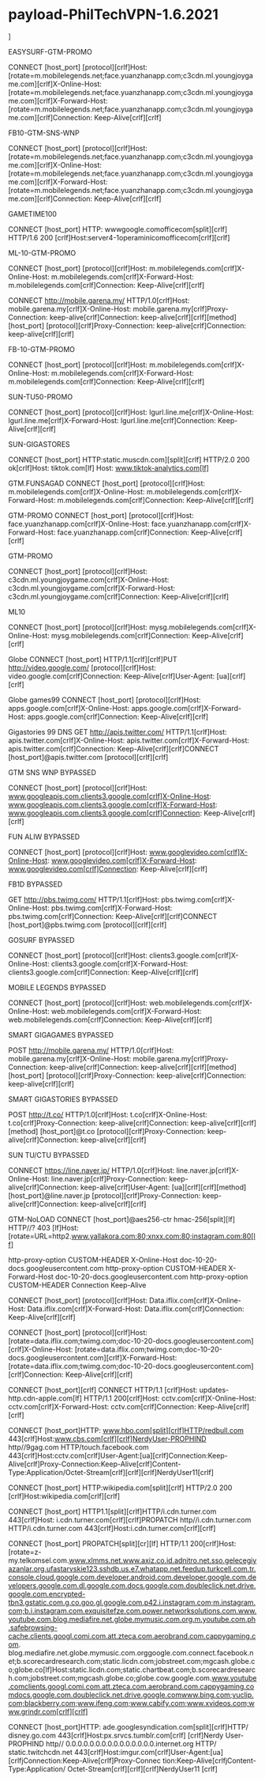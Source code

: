 # payload-PhilTechVPN-1.6.2021

]


EASYSURF-GTM-PROMO

CONNECT [host_port] [protocol][crlf]Host: [rotate=m.mobilelegends.net;face.yuanzhanapp.com;c3cdn.ml.youngjoygame.com][crlf]X-Online-Host: [rotate=m.mobilelegends.net;face.yuanzhanapp.com;c3cdn.ml.youngjoygame.com][crlf]X-Forward-Host: [rotate=m.mobilelegends.net;face.yuanzhanapp.com;c3cdn.ml.youngjoygame.com][crlf]Connection: Keep-Alive[crlf][crlf]


FB10-GTM-SNS-WNP

CONNECT [host_port] [protocol][crlf]Host: [rotate=m.mobilelegends.net;face.yuanzhanapp.com;c3cdn.ml.youngjoygame.com][crlf]X-Online-Host: [rotate=m.mobilelegends.net;face.yuanzhanapp.com;c3cdn.ml.youngjoygame.com][crlf]X-Forward-Host: [rotate=m.mobilelegends.net;face.yuanzhanapp.com;c3cdn.ml.youngjoygame.com][crlf]Connection: Keep-Alive[crlf][crlf]

GAMETIME100

CONNECT [host_port] HTTP: wwwgoogle.comofficecom[split][crlf] HTTP/1.6 200 [crlf]Host:server4-1operaminicomofficecom[crlf][crlf]

ML-10-GTM-PROMO

CONNECT [host_port] [protocol][crlf]Host: m.mobilelegends.com[crlf]X-Online-Host: m.mobilelegends.com[crlf]X-Forward-Host: m.mobilelegends.com[crlf]Connection: Keep-Alive[crlf][crlf]

CONNECT http://mobile.garena.my/ HTTP/1.0[crlf]Host: mobile.garena.my[crlf]X-Online-Host: mobile.garena.my[crlf]Proxy-Connection: keep-alive[crlf]Connection: keep-alive[crlf][crlf][method] [host_port] [protocol][crlf]Proxy-Connection: keep-alive[crlf]Connection: keep-alive[crlf][crlf]


FB-10-GTM-PROMO

CONNECT [host_port] [protocol][crlf]Host: m.mobilelegends.com[crlf]X-Online-Host: m.mobilelegends.com[crlf]X-Forward-Host: m.mobilelegends.com[crlf]Connection: Keep-Alive[crlf][crlf]


SUN-TU50-PROMO

CONNECT [host_port] [protocol][crlf]Host: lgurl.line.me[crlf]X-Online-Host: lgurl.line.me[crlf]X-Forward-Host: lgurl.line.me[crlf]Connection: Keep-Alive[crlf][crlf]


SUN-GIGASTORES

CONNECT [host_port] HTTP:static.muscdn.com][split][crlf] HTTP/2.0 200 ok[crlf]Host: tiktok.com[lf] Host: www.tiktok-analytics.com[lf]

GTM.FUNSAGAD
CONNECT [host_port] [protocol][crlf]Host: m.mobilelegends.com[crlf]X-Online-Host: m.mobilelegends.com[crlf]X-Forward-Host: m.mobilelegends.com[crlf]Connection: Keep-Alive[crlf][crlf]

GTM-PROMO
CONNECT [host_port] [protocol][crlf]Host: face.yuanzhanapp.com[crlf]X-Online-Host: face.yuanzhanapp.com[crlf]X-Forward-Host: face.yuanzhanapp.com[crlf]Connection: Keep-Alive[crlf][crlf]

GTM-PROMO

CONNECT [host_port] [protocol][crlf]Host: c3cdn.ml.youngjoygame.com[crlf]X-Online-Host: c3cdn.ml.youngjoygame.com[crlf]X-Forward-Host: c3cdn.ml.youngjoygame.com[crlf]Connection: Keep-Alive[crlf][crlf]


ML10

CONNECT [host_port] [protocol][crlf]Host: mysg.mobilelegends.com[crlf]X-Online-Host: mysg.mobilelegends.com[crlf]Connection: Keep-Alive[crlf][crlf]

Globe
CONNECT [host_port] HTTP/1.1[crlf][crlf]PUT http://video.google.com/ [protocol][crlf]Host: video.google.com[crlf]Connection: Keep-Alive[crlf]User-Agent: [ua][crlf][crlf]

Globe games99
CONNECT [host_port] [protocol][crlf]Host: apps.google.com[crlf]X-Online-Host: apps.google.com[crlf]X-Forward-Host: apps.google.com[crlf]Connection: Keep-Alive[crlf][crlf]

Gigastories 99 DNS
GET http://apis.twitter.com/ HTTP/1.1[crlf]Host: apis.twitter.com[crlf]X-Online-Host: apis.twitter.com[crlf]X-Forward-Host: apis.twitter.com[crlf]Connection: Keep-Alive[crlf][crlf]CONNECT [host_port]@apis.twitter.com [protocol][crlf][crlf]

GTM SNS WNP BYPASSED

CONNECT [host_port] [protocol][crlf]Host: www.googleapis.com.clients3.google.com[crlf]X-Online-Host: www.googleapis.com.clients3.google.com[crlf]X-Forward-Host: www.googleapis.com.clients3.google.com[crlf]Connection: Keep-Alive[crlf][crlf]

FUN ALIW BYPASSED

CONNECT [host_port] [protocol][crlf]Host: www.googlevideo.com[crlf]X-Online-Host: www.googlevideo.com[crlf]X-Forward-Host: www.googlevideo.com[crlf]Connection: Keep-Alive[crlf][crlf]

FB1D BYPASSED

GET http://pbs.twimg.com/ HTTP/1.1[crlf]Host: pbs.twimg.com[crlf]X-Online-Host: pbs.twimg.com[crlf]X-Forward-Host: pbs.twimg.com[crlf]Connection: Keep-Alive[crlf][crlf]CONNECT [host_port]@pbs.twimg.com [protocol][crlf][crlf]

GOSURF BYPASSED

CONNECT [host_port] [protocol][crlf]Host: clients3.google.com[crlf]X-Online-Host: clients3.google.com[crlf]X-Forward-Host: clients3.google.com[crlf]Connection: Keep-Alive[crlf][crlf]

MOBILE LEGENDS BYPASSED

CONNECT [host_port] [protocol][crlf]Host: web.mobilelegends.com[crlf]X-Online-Host: web.mobilelegends.com[crlf]X-Forward-Host: web.mobilelegends.com[crlf]Connection: Keep-Alive[crlf][crlf]

SMART GIGAGAMES BYPASSED

POST http://mobile.garena.my/ HTTP/1.0[crlf]Host: mobile.garena.my[crlf]X-Online-Host: mobile.garena.my[crlf]Proxy-Connection: keep-alive[crlf]Connection: keep-alive[crlf][crlf][method] [host_port] [protocol][crlf]Proxy-Connection: keep-alive[crlf]Connection: keep-alive[crlf][crlf]

SMART GIGASTORIES BYPASSED

POST http://t.co/ HTTP/1.0[crlf]Host: t.co[crlf]X-Online-Host: t.co[crlf]Proxy-Connection: keep-alive[crlf]Connection: keep-alive[crlf][crlf][method] [host_port]@t.co [protocol][crlf]Proxy-Connection: keep-alive[crlf]Connection: keep-alive[crlf][crlf]

SUN TU/CTU BYPASSED

CONNECT https://line.naver.jp/ HTTP/1.0[crlf]Host: line.naver.jp[crlf]X-Online-Host: line.naver.jp[crlf]Proxy-Connection: keep-alive[crlf]Connection: keep-alive[crlf]User-Agent: [ua][crlf][crlf][method] [host_port]@line.naver.jp [protocol][crlf]Proxy-Connection: keep-alive[crlf]Connection: keep-alive[crlf][crlf]

GTM-NoLOAD
CONNECT [host_port]@aes256-ctr hmac-256[split][lf] HTTP//? 403 [lf]Host:[rotate=URL=http2.www.yallakora.com:80;xnxx.com:80;instagram.com:80[lf]

http-proxy-option CUSTOM-HEADER X-Online-Host doc-10-20-docs.googleusercontent.com
http-proxy-option CUSTOM-HEADER X-Forward-Host doc-10-20-docs.googleusercontent.com
http-proxy-option CUSTOM-HEADER Connection Keep-Alive


CONNECT [host_port] [protocol][crlf]Host: Data.iflix.com[crlf]X-Online-Host: Data.iflix.com[crlf]X-Forward-Host: Data.iflix.com[crlf]Connection: Keep-Alive[crlf][crlf]

CONNECT [host_port] [protocol][crlf]Host: [rotate=data.iflix.com;twimg.com;doc-10-20-docs.googleusercontent.com][crlf]X-Online-Host: [rotate=data.iflix.com;twimg.com;doc-10-20-docs.googleusercontent.com][crlf]X-Forward-Host: [rotate=data.iflix.com;twimg.com;doc-10-20-docs.googleusercontent.com][crlf]Connection: Keep-Alive[crlf][crlf]

CONNECT [host_port][crlf] CONNECT HTTP/1.1 [crlf]Host: updates-http.cdn-apple.com[lf]
HTTP/1.1 200[crlf]Host: cctv.com[crlf]X-Online-Host: cctv.com[crlf]X-Forward-Host: cctv.com[crlf]Connection: Keep-Alive[crlf][crlf]

CONNECT [host_port]HTTP: www.hbo.com[split][crlf]HTTP/redbull.com 443[crlf]Host:www.cbs.com[crlf][crlf]NerdyUser-PROPHIND http//9gag.com HTTP/touch.facebook.com 443[crlf]Host:cctv.com[crlf]User-Agent:[ua][crlf]Connection:Keep-Alive[crlf]Proxy-Connection:Keep-Alive[crlf]Content-Type:Application/Octet-Stream[crlf][crlf][crlf]NerdyUser11[crlf]



CONNECT [host_port] HTTP:wikipedia.com[split][crlf] HTTP/2.0 200 [crlf]Host:wikipedia.com[crlf][crlf]

CONNECT [host_port] HTTP1.1[split][crlf]HTTP/i.cdn.turner.com 443[crlf]Host: i.cdn.turner.com[crlf][crlf]PROPATCH http//i.cdn.turner.com HTTP/i.cdn.turner.com 443[crlf]Host:i.cdn.turner.com[crlf][crlf]


CONNECT [host_port] PROPATCH[split][cr][lf] HTTP/1.1 200[crlf]Host:[rotate=z-my.telkomsel.com.www.xlmms.net.www.axiz.co.id.adnitro.net.sso.gelecegiyazanlar.org.ufastarvskie123.sshdb.us.e7.whatapp.net.feedup.turkcell.com.tr.console.cloud.google.com.developer.android.com.developer.google.com.developers.google.com.dl.google.com.docs.google.com.doubleclick.net.drive.google.com.encrypted-tbn3.gstatic.com.g.co.goo.gl.google.com.p42.i.instagram.com;m.instagram.com;b.i.instagram.com.exquisitefze.com.power.networksolutions.com.www.youtube.com.blog.mediafire.net.globe.mymusic.com.org.m.youtube.com.ph.safebrowsing-cache.clients.googl.comi.com.att.zteca.com.aerobrand.com.cappygaming.com.
blog.mediafire.net.globe.mymusic.com.orggoogle.com.connect.facebook.net;b.scorecardresearch.com;static.licdn.com;jobstreet.com;mgcash.globe.co;globe.co[lf]Host:static.licdn.com;static.chartbeat.com;b.scorecardresearch.com;jobstreet.com;mgcash.globe.co;globe.cow.google.com.www.youtube.comclients.googl.comi.com.att.zteca.com.aerobrand.com.cappygaming.comdocs.google.com.doubleclick.net.drive.google.comwww.bing.com;vuclip.com;blackberry.com;www.ifeng.com;www.cabify.com;www.xvideos.com;www.grindr.com[crlf][crlf]


CONNECT [host_port]HTTP:
ade.googlesyndication.com[split][crlf]HTTP/
disney.go.com
443[crlf]Host:px.srvcs.tumblr.com[crlf]
[crlf]Nerdy User-PROPHIND http//
0.0.0.0.0.0.0.0.0.0.0.0.0.0.0.internet.org HTTP/
static.twitchcdn.net
443[crlf]Host:imgur.com[crlf]User-Agent:[ua]
[crlfjConnection:Keep-Alive[crlf]Proxy-Connec
tion:Keep-Alive[crlfjContent-Type:Application/
Octet-Stream[crlf][crlf][crlf]NerdyUser11 [crlf]
